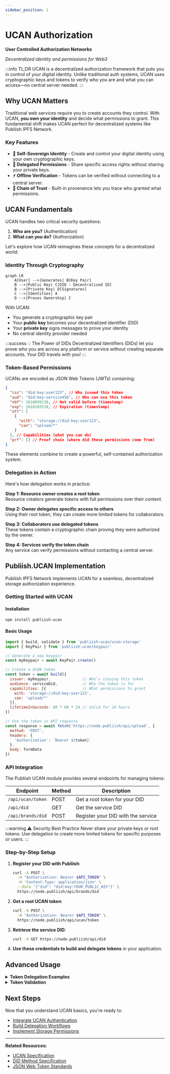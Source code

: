 ```yaml
---
sidebar_position: 1
---
```


# UCAN Authorization

**User Controlled Authorization Networks**

*Decentralized identity and permissions for Web3*

:::info TL;DR
UCAN is a decentralized authorization framework that puts you in control of your digital identity. Unlike traditional auth systems, UCAN uses cryptographic keys and tokens to verify who you are and what you can access—no central server needed.
:::

## Why UCAN Matters

Traditional web services require you to create accounts they control. With UCAN, **you own your identity** and decide what permissions to grant. This fundamental shift makes UCAN perfect for decentralized systems like Publiish IPFS Network.

### Key Features

- **🔐 Self-Sovereign Identity** - Create and control your digital identity using your own cryptographic keys.
- **🔄 Delegated Permissions** - Share specific access rights without sharing your private keys.
- **⚡ Offline Verification** - Tokens can be verified without connecting to a central server.
- **🔗 Chain of Trust** - Built-in provenance lets you trace who granted what permissions.

## UCAN Fundamentals

UCAN handles two critical security questions:

1. **Who are you?** (Authentication)
2. **What can you do?** (Authorization)

Let's explore how UCAN reimagines these concepts for a decentralized world:

### Identity Through Cryptography

```mermaid
graph LR
    A[User] -->|Generates| B[Key Pair]
    B -->|Public Key| C[DID - Decentralized ID]
    B -->|Private Key| D[Signatures]
    C -->|Identifies| A
    D -->|Proves Ownership| C
```

With UCAN:

- You generate a cryptographic key pair
- Your **public key** becomes your decentralized identifier (DID)
- Your **private key** signs messages to prove your identity
- No central identity provider needed

:::success 💡 The Power of DIDs
Decentralized Identifiers (DIDs) let you prove who you are across any platform or service without creating separate accounts. Your DID travels with you!
:::

### Token-Based Permissions

UCANs are encoded as JSON Web Tokens (JWTs) containing:

```json
{
  "iss": "did:key:user123", // Who issued this token
  "aud": "did:key:service456", // Who can use this token
  "nbf": 1618099138, // Not valid before (timestamp)
  "exp": 1618185538, // Expiration (timestamp)
  "att": [
    {
      "with": "storage://did:key:user123",
      "can": "upload/*"
    }
  ], // Capabilities (what you can do)
  "prf": [] // Proof chain (where did these permissions come from)
}
```

These elements combine to create a powerful, self-contained authorization system.

### Delegation in Action

Here's how delegation works in practice:

**Step 1: Resource owner creates a root token**  
Resource creators generate tokens with full permissions over their content.

**Step 2: Owner delegates specific access to others**  
Using their root token, they can create more limited tokens for collaborators.

**Step 3: Collaborators use delegated tokens**  
These tokens contain a cryptographic chain proving they were authorized by the owner.

**Step 4: Services verify the token chain**  
Any service can verify permissions without contacting a central server.

## Publiish.UCAN Implementation

Publiish IPFS Network implements UCAN for a seamless, decentralized storage authorization experience.

### Getting Started with UCAN

#### Installation

```bash
npm install publiish-ucan
```

#### Basic Usage

```javascript
import { build, validate } from 'publiish-ucan/ucan-storage'
import { KeyPair } from 'publiish-ucan/keypair'

// Generate a new keypair
const myKeypair = await KeyPair.create()

// Create a UCAN token
const token = await build({
  issuer: myKeypair,              // Who's issuing this token
  audience: serviceDid,           // Who the token is for
  capabilities: [{                // What permissions to grant
    with: 'storage://did:key:user123',
    can: 'upload/*'
  }],
  lifetimeInSeconds: 60 * 60 * 24 // Valid for 24 hours
})

// Use the token in API requests
const response = await fetch('https://node.publiish/api/upload', {
  method: 'POST',
  headers: {
    'Authorization': `Bearer ${token}`
  },
  body: formData
})
```

### API Integration

The Publiish UCAN module provides several endpoints for managing tokens:

| Endpoint | Method | Description |
|----------|--------|-------------|
| `/api/ucan/token` | POST | Get a root token for your DID |
| `/api/did` | GET | Get the service DID |
| `/api/brands/did` | POST | Register your DID with the service |

:::warning ⚠️ Security Best Practice
Never share your private keys or root tokens. Use delegation to create more limited tokens for specific purposes or users.
:::

### Step-by-Step Setup

1. **Register your DID with Publiish**:

   ```bash
   curl -X POST \
     -H "Authorization: Bearer $API_TOKEN" \
     -H 'Content-Type: application/json' \
     --data '{"did": "did:key:YOUR_PUBLIC_KEY"}' \
     https://node.publiish/api/brands/did
   ```

2. **Get a root UCAN token**:

   ```bash
   curl -X POST \
     -H "Authorization: Bearer $API_TOKEN" \
     https://node.publiish/api/ucan/token
   ```

3. **Retrieve the service DID**:

   ```bash
   curl -X GET https://node.publiish/api/did
   ```

4. **Use these credentials to build and delegate tokens** in your application.

## Advanced Usage

<details>
<summary><strong>Token Delegation Examples</strong></summary>

```javascript
// Creating a delegated token with limited permissions
const childToken = await build({
  issuer: myKeypair,
  audience: collaboratorDid,
  capabilities: [{
    with: 'storage://did:key:user123/project1',
    can: 'upload/jpeg'  // Limited to uploading JPEG files
  }],
  proofs: [parentToken],  // Link to the parent token
  lifetimeInSeconds: 3600  // Only valid for 1 hour
})
```

</details>

<details>
<summary><strong>Token Validation</strong></summary>

```javascript
// Validate a token before using it
try {
  const result = await validate({
    token: incomingToken,
    audience: myServiceDid,
    requiredCapabilities: [{
      with: 'storage://did:key:user123',
      can: 'upload/*'
    }]
  })
  
  if (result.ok) {
    // Token is valid and has required capabilities
    console.log('Valid token from:', result.ucan.issuer)
  }
} catch (error) {
  console.error('Invalid token:', error.message)
}
```

</details>

## Next Steps

Now that you understand UCAN basics, you're ready to:

- [Integrate UCAN Authentication](/docs/tutorial-basics/integrate-ucan)
- [Build Delegation Workflows](/docs/tutorial-basics/delegation-patterns)
- [Implement Storage Permissions](/docs/tutorial-basics/storage-permissions)

---

**Related Resources:**
- [UCAN Specification](https://ucan.xyz)
- [DID Method Specification](https://w3c-ccg.github.io/did-method-key/)
- [JSON Web Token Standards](https://jwt.io)